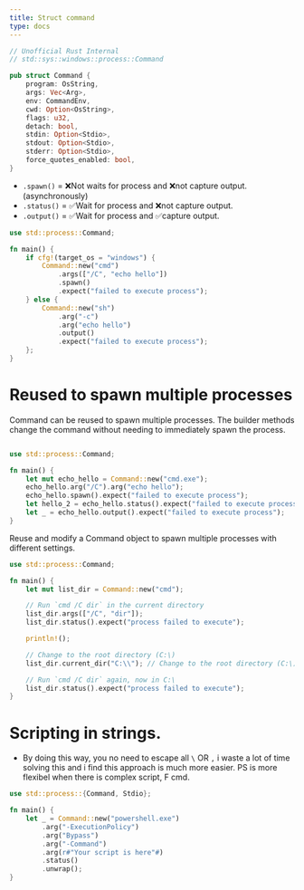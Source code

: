 ```yaml
---
title: Struct command
type: docs
---
```


```rs
// Unofficial Rust Internal
// std::sys::windows::process::Command

pub struct Command {
    program: OsString,
    args: Vec<Arg>,
    env: CommandEnv,
    cwd: Option<OsString>,
    flags: u32,
    detach: bool,
    stdin: Option<Stdio>,
    stdout: Option<Stdio>,
    stderr: Option<Stdio>,
    force_quotes_enabled: bool,
}
```

- `.spawn()` = ❌Not waits for process and ❌not capture output. (asynchronously)
- `.status()` = ✅Wait for process and ❌not capture output.
- `.output()` = ✅Wait for process and ✅capture output.


```rust
use std::process::Command;

fn main() {
	if cfg!(target_os = "windows") {
		Command::new("cmd")
			.args(["/C", "echo hello"])
			.spawn()
			.expect("failed to execute process");
	} else {
		Command::new("sh")
			.arg("-c")
			.arg("echo hello")
			.output()
			.expect("failed to execute process");
	};
}

```

# Reused to spawn multiple processes

Command can be reused to spawn multiple processes. The builder methods change the command without needing to immediately spawn the process.

```rs

use std::process::Command;

fn main() {
	let mut echo_hello = Command::new("cmd.exe");
	echo_hello.arg("/C").arg("echo hello");
	echo_hello.spawn().expect("failed to execute process");
	let hello_2 = echo_hello.status().expect("failed to execute process");
	let _ = echo_hello.output().expect("failed to execute process");
}

```

Reuse and modify a Command object to spawn multiple processes with different settings.

```rs
use std::process::Command;

fn main() {
    let mut list_dir = Command::new("cmd");

    // Run `cmd /C dir` in the current directory
    list_dir.args(["/C", "dir"]);
    list_dir.status().expect("process failed to execute");

    println!();

    // Change to the root directory (C:\)
    list_dir.current_dir("C:\\"); // Change to the root directory (C:\)

    // Run `cmd /C dir` again, now in C:\
    list_dir.status().expect("process failed to execute");
}

```

# Scripting in strings.

- By doing this way, you no need to escape all `\` OR `,` i waste a lot of time solving this and i find this approach is much more easier. PS is more flexibel when there is complex script, F cmd.

```rs
use std::process::{Command, Stdio};

fn main() {
    let _ = Command::new("powershell.exe")
        .arg("-ExecutionPolicy")
        .arg("Bypass")
        .arg("-Command")
        .arg(r#"Your script is here"#)
        .status()
        .unwrap();
}
```